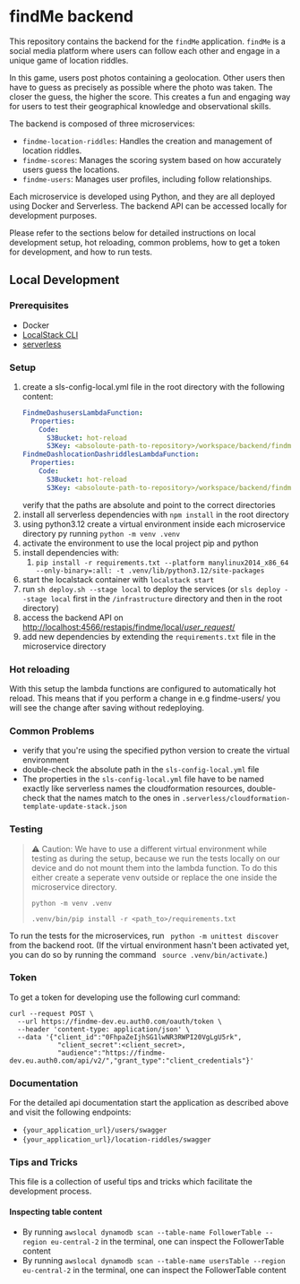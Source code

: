 # findMe backend

This repository contains the backend for the `findMe` application. `findMe` is a social media platform where users can
follow each other and engage in a unique game of location riddles.

In this game, users post photos containing a geolocation. Other users then have to guess as precisely as possible where
the photo was taken. The closer the guess, the higher the score. This creates a fun and engaging way for users to test
their geographical knowledge and observational skills.

The backend is composed of three microservices:

- `findme-location-riddles`: Handles the creation and management of location riddles.
- `findme-scores`: Manages the scoring system based on how accurately users guess the locations.
- `findme-users`: Manages user profiles, including follow relationships.

Each microservice is developed using Python, and they are all deployed using Docker and Serverless. The backend API can
be accessed locally for development purposes.

Please refer to the sections below for detailed instructions on local development setup, hot reloading, common problems,
how to get a token for development, and how to run tests.

## Local Development

### Prerequisites

- Docker
- [LocalStack CLI](https://docs.localstack.cloud/getting-started/installation/#localstack-cli)
- [serverless](https://www.serverless.com)

### Setup

1. create a sls-config-local.yml file in the root directory with the following content:
    ```yaml
    FindmeDashusersLambdaFunction:
      Properties:
        Code:
          S3Bucket: hot-reload
          S3Key: <absoloute-path-to-repository>/workspace/backend/findme-users
    FindmeDashlocationDashriddlesLambdaFunction:
      Properties:
        Code:
          S3Bucket: hot-reload
          S3Key: <absoloute-path-to-repository>/workspace/backend/findme-location-riddles
    ```
   verify that the paths are absolute and point to the correct directories
2. install all serverless dependencies with `npm install` in the root directory
2. using python3.12 create a virtual environment inside each microservice directory py running `python -m venv .venv`
3. activate the environment to use the local project pip and python
4. install dependencies with:
    1. `pip install -r requirements.txt --platform manylinux2014_x86_64 --only-binary=:all: -t .venv/lib/python3.12/site-packages`
5. start the localstack container with `localstack start`
6. run `sh deploy.sh --stage local` to deploy the services (or `sls deploy --stage local` first in the `/infrastructure`
   directory and then in the root directory)
6. access the backend API
   on [http://localhost:4566/restapis/findme/local/_user_request_/](http://localhost:4566/restapis/findme/local/_user_request_/)
7. add new dependencies by extending the `requirements.txt` file in the microservice directory

### Hot reloading

With this setup the lambda functions are configured to automatically hot reload. This means that if you perform a change
in e.g findme-users/ you will see the change after saving without redeploying.

### Common Problems

- verify that you're using the specified python version to create the virtual environment
- double-check the absolute path in the `sls-config-local.yml` file
- The properties in the `sls-config-local.yml` file have to be named exactly like serverless names the cloudformation
  resources, double-check that the names match to the ones in `.serverless/cloudformation-template-update-stack.json`

### Testing

> :warning: Caution: We have to use a different virtual environment while testing as during the setup, because we run
> the tests locally on our device and do not mount them into the lambda function.
> To do this either create a seperate venv outside or replace the one inside the microservice directory.
>
>`python -m venv .venv`
>
>`.venv/bin/pip install -r <path_to>/requirements.txt`

To run the tests for the microservices, run ` python -m unittest discover` from the backend root.
(If the virtual environment hasn't been activated yet, you can do so by running the
command ` source .venv/bin/activate`.)

### Token

To get a token for developing use the following curl command:

```
curl --request POST \
  --url https://findme-dev.eu.auth0.com/oauth/token \
  --header 'content-type: application/json' \
  --data '{"client_id":"0FhpaZeIjhSG1lwNR3RWPI20VgLgU5rk",
            "client_secret":<client_secret>,
            "audience":"https://findme-dev.eu.auth0.com/api/v2/","grant_type":"client_credentials"}'
```

### Documentation

For the detailed api documentation start the application as described above and visit the following endpoints:

- `{your_application_url}/users/swagger`
- `{your_application_url}/location-riddles/swagger`

### Tips and Tricks

This file is a collection of useful tips and tricks which facilitate the development process.

#### Inspecting table content

- By running `awslocal dynamodb scan --table-name FollowerTable --region eu-central-2` in the terminal, one can inspect
  the FollowerTable content
- By running `awslocal dynamodb scan --table-name usersTable --region eu-central-2` in the terminal, one can inspect the
  FollowerTable content